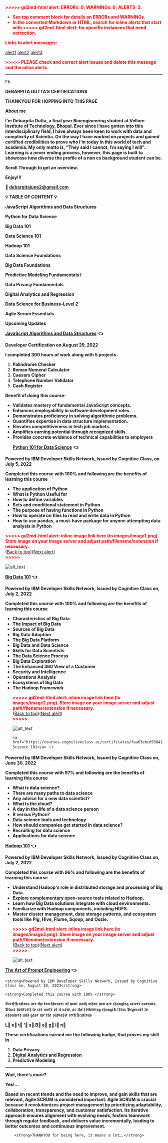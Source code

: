 <!-----

You have some errors, warnings, or alerts. If you are using reckless mode, turn it off to see inline alerts.
* ERRORs: 0
* WARNINGs: 0
* ALERTS: 3

Conversion time: 1.249 seconds.


Using this HTML file:

1. Paste this output into your source file.
2. See the notes and action items below regarding this conversion run.
3. Check the rendered output (headings, lists, code blocks, tables) for proper
   formatting and use a linkchecker before you publish this page.

Conversion notes:

* Docs to Markdown version 1.0β35
* Thu Feb 08 2024 11:22:31 GMT-0800 (PST)
* Source doc: Certification
* This document has images: check for >>>>>  gd2md-html alert:  inline image link in generated source and store images to your server. NOTE: Images in exported zip file from Google Docs may not appear in  the same order as they do in your doc. Please check the images!

----->


<p style="color: red; font-weight: bold">>>>>>  gd2md-html alert:  ERRORs: 0; WARNINGs: 0; ALERTS: 3.</p>
<ul style="color: red; font-weight: bold"><li>See top comment block for details on ERRORs and WARNINGs. <li>In the converted Markdown or HTML, search for inline alerts that start with >>>>>  gd2md-html alert:  for specific instances that need correction.</ul>

<p style="color: red; font-weight: bold">Links to alert messages:</p><a href="#gdcalert1">alert1</a>
<a href="#gdcalert2">alert2</a>
<a href="#gdcalert3">alert3</a>

<p style="color: red; font-weight: bold">>>>>> PLEASE check and correct alert issues and delete this message and the inline alerts.<hr></p>


<p>

</p>
<p>
Fh
</p>
<p>

<strong>       DEBARPITA DUTTA’S CERTIFICATIONS</strong>
</p>
<p>

<strong>THANKYOU FOR HOPPING INTO THIS PAGE</strong>
</p>
<p>

<strong>About me </strong>
</p>
<p>

<strong>I’m Debarpita Dutta, a final year Bioengineering student at Vellore Institute of Technology, Bhopal. Ever since I have gotten into this interdisciplinary field, I have always been keen to work with data and complexity of Scientia. On the way I have worked on projects and gained certified credibilities to prove who I’m today in this world of tech and academia. My only motto is, “They said I cannot, I’m saying I will”. Learning is a never ending process, however, this page is built to showcase how diverse the profile of a non cs background student can be. </strong>
</p>
<p>

<strong>Scroll Through to get an overview.</strong>
</p>
<p>

<strong>Enjoy!!!</strong>
</p>
<p>

<strong>📩 <a href="mailto:debarpitajune2@gmail.com">debarpitajune2@gmail.com</a></strong>
</p>
<p>


</p>
<p>

<strong>💡                             TABLE OF CONTENT                            💡</strong>
</p>
<p>

<strong>JavaScript Algorithms and Data Structures</strong>
</p>
<p>

<strong>                                                                                                      Python for Data Science</strong>
</p>
<p>

<strong>Big Data 101                                        </strong>
</p>
<p>

<strong>                                                                                                                     Data Science 101</strong>
</p>
<p>

<strong>Hadoop 101</strong>
</p>
<p>

<strong>                                                                                                  Data Science Foundations</strong>
</p>
<p>

<strong>Big Data Foundations</strong>
</p>
<p>

<strong>                                                                             Predictive Modeling Fundamentals I</strong>
</p>
<p>

<strong>Data Privacy Fundamentals</strong>
</p>
<p>

<strong>                                                                                     Digital Analytics and Regression</strong>
</p>
<p>

<strong>Data Science for Business-Level 2</strong>
</p>
<p>

<strong>                                                                                                        Agile Scrum Essentials</strong>
</p>
<p>

<strong>Upcoming Updates</strong>
</p>
<p>

<strong><a href="https://www.freecodecamp.org/certification/Debarpita/javascript-algorithms-and-data-structures">JavaScript Algorithms and Data Structures</a> 👈</strong>
</p>
<p>

<strong>Developer Certification on August 29, 2022</strong>
</p>
<p>

<strong>I completed 300 hours of work along with 5 projects- </strong>
</p>
<ol>

<li><strong>Palindrome Checker</strong>

<li><strong>Roman Numeral Calculator</strong>

<li><strong>Caesars Cipher</strong>

<li><strong>Telephone Number Validator</strong>

<li><strong>Cash Register</strong>
</li>
</ol>
<p>
<strong>Benefit of doing this course- </strong>
</p>
<ul>

<li><strong>Validates mastery of fundamental JavaScript concepts.</strong>

<li><strong>Enhances employability in software development roles.</strong>

<li><strong>Demonstrates proficiency in solving algorithmic problems.</strong>

<li><strong>Quantifies expertise in data structure implementation.</strong>

<li><strong>Elevates competitiveness in tech job markets.</strong>

<li><strong>Amplifies earning potential through recognized skills.</strong>

<li><strong>Provides concrete evidence of technical capabilities to employers</strong>
<p>

    
</p>
<p>

<strong><a href="https://courses.cognitiveclass.ai/certificates/f89ba716b0e4419cb765bc2609073677">Python 101 for Data Science</a> 👈</strong>
</p>
</li>
</ul>
<p>
<strong>Powered by IBM Developer Skills Network, Issued by Cognitive Class, on July 5, 2022</strong>
</p>
<p>
<strong>Completed this course with 100% and following are the benefits of learning this course</strong>
</p> 
<ul>
 
<li><strong>The application of Python</strong>
 
<li><strong>What is Python Useful for</strong>
 
<li><strong>How to define variables</strong>
 
<li><strong>Sets and conditional statement in Python</strong>
 
<li><strong>The purpose of having functions in Python </strong>
 
<li><strong>How to operate on files to read and write data in Python</strong>
 
<li><strong>How to use pandas, a must-have package for anyone attempting data analysis in Python</strong>
<p>

    
</p>
</li> 
</ul>
<p>


<p id="gdcalert1" ><span style="color: red; font-weight: bold">>>>>>  gd2md-html alert: inline image link here (to images/image1.png). Store image on your image server and adjust path/filename/extension if necessary. </span><br>(<a href="#">Back to top</a>)(<a href="#gdcalert2">Next alert</a>)<br><span style="color: red; font-weight: bold">>>>>> </span></p>


<img src="images/image1.png" width="" alt="alt_text" title="image_tooltip">

</p>
<p>
<strong><a href="https://courses.cognitiveclass.ai/certificates/aa6a8e9b1d104537aac110a885666c36">Big Data 101</a> 👈</strong>
</p>
<p>
<strong>Powered by IBM Developer Skills Network, Issued by Cognitive Class on, July 2, 2022</strong>
</p>
<p>
<strong>Completed this course with 100% and following are the benefits of learning this course</strong>
</p>
<ul>

<li><strong>Characteristics of Big Data</strong>

<li><strong>The Impact of Big Data</strong>

<li><strong>Sources of Big Data</strong>

<li><strong>Big Data Adoption</strong>

<li><strong>The Big Data Platform</strong>

<li><strong>Big Data and Data Science</strong>

<li><strong>Skills for Data Scientists</strong>

<li><strong>The Data Science Process</strong>

<li><strong>Big Data Exploration</strong>

<li><strong>The Enhanced 360 View of a Customer</strong>

<li><strong>Security and Intelligence</strong>

<li><strong>Operations Analysis</strong>

<li><strong>Ecosystems of Big Data</strong>

<li><strong>The Hadoop Framework</strong>
<p>

    

<p id="gdcalert2" ><span style="color: red; font-weight: bold">>>>>>  gd2md-html alert: inline image link here (to images/image2.png). Store image on your image server and adjust path/filename/extension if necessary. </span><br>(<a href="#">Back to top</a>)(<a href="#gdcalert3">Next alert</a>)<br><span style="color: red; font-weight: bold">>>>>> </span></p>


<img src="images/image2.png" width="" alt="alt_text" title="image_tooltip">

</p>
<p>

    <a href="https://courses.cognitiveclass.ai/certificates/faa63ebcd930411da2a59eb2b4911171">Data Science 101</a> 👈
</p>
</li>
</ul>
<p>
<strong>Powered by IBM Developer Skills Network, Issued by Cognitive Class on, June 30, 2022</strong>
</p>
<p>
<strong>Completed this course with 97% and following are the benefits of learning this course</strong>
</p> 
<ul>
 
<li><strong>What is data science?</strong>
 
<li><strong>There are many paths to data science</strong>
 
<li><strong>Any advice for a new data scientist?</strong>
 
<li><strong>What is the cloud?</strong>
 
<li><strong>A day in the life of a data science person</strong>
 
<li><strong>R versus Python?</strong>
 
<li><strong>Data science tools and technology</strong>
 
<li><strong>How should companies get started in data science?</strong>
 
<li><strong>Recruiting for data science</strong>
 
<li><strong>Applications for data science</strong>
</li> 
</ul>
<p>
<strong><a href="https://courses.cognitiveclass.ai/certificates/92f4483f25704d069bf2148335865912">Hadoop 101</a> 👈</strong>
</p>
<p>

<strong>Powered by IBM Developer Skills Network, Issued by Cognitive Class on, July 2, 2022</strong>
</p>
<p>
<strong>Completed this course with 96% and following are the benefits of learning this course</strong>
</p>
<ul>

<li><strong>Understand Hadoop's role in distributed storage and processing of Big Data.</strong>

<li><strong>Explore complementary open-source tools related to Hadoop.</strong>

<li><strong>Learn how Big Data solutions integrate with cloud environments.</strong>

<li><strong>Familiarize with Hadoop components, including HDFS.</strong>

<li><strong>Master cluster management, data storage patterns, and ecosystem tools like Pig, Hive, Flume, Sqoop, and Oozie.</strong>

<p id="gdcalert3" ><span style="color: red; font-weight: bold">>>>>>  gd2md-html alert: inline image link here (to images/image3.png). Store image on your image server and adjust path/filename/extension if necessary. </span><br>(<a href="#">Back to top</a>)(<a href="#gdcalert4">Next alert</a>)<br><span style="color: red; font-weight: bold">>>>>> </span></p>


<img src="images/image3.png" width="" alt="alt_text" title="image_tooltip">

</li>
</ul>
<p>
<strong>                                                   <a href="https://courses.cognitiveclass.ai/certificates/40616ee989b546d191a765928a05fcf4">The Art of Prompt Engineering</a> 👈</strong>
</p>
<p>

    <strong>Powered by IBM Developer Skills Network, Issued by Cognitive Class on, August 10, 2023</strong>
</p>
<p>

    <strong>Completed this course with 100% </strong>
</p>
<p>


</p>
<p>

𝕮𝖊𝖗𝖙𝖎𝖋𝖎𝖈𝖆𝖙𝖎𝖔𝖓𝖘 𝖆𝖗𝖊 𝖙𝖍𝖊 𝖙𝖔𝖗𝖈𝖍𝖇𝖊𝖆𝖗𝖊𝖗 𝖔𝖋 𝖞𝖔𝖚𝖗 𝖕𝖆𝖙𝖍 𝖜𝖍𝖊𝖓 𝖞𝖔𝖚 𝖆𝖗𝖊 𝖈𝖍𝖆𝖓𝖌𝖎𝖓𝖌 𝖈𝖆𝖗𝖊𝖊𝖗 𝖆𝖛𝖊𝖓𝖚𝖊𝖘. 𝕭𝖗𝖆𝖈𝖊 𝖞𝖔𝖚𝖗𝖘𝖊𝖑𝖋 𝖙𝖔 𝖘𝖊𝖊 𝖒𝖔𝖗𝖊 𝖔𝖋 𝖎𝖙 𝖓𝖔𝖜, 𝖆𝖘 𝖙𝖍𝖊 𝖋𝖔𝖑𝖑𝖔𝖜𝖎𝖓𝖌  𝖈𝖍𝖆𝖓𝖌𝖊𝖉 𝖋𝖗𝖔𝖒 𝕭𝖊𝖌𝖎𝖓𝖓𝖊𝖗 𝖙𝖔 𝖆𝖉𝖛𝖆𝖓𝖈𝖊𝖉 𝖆𝖓𝖉 𝖌𝖆𝖛𝖊 𝖒𝖊 𝖙𝖍𝖊 𝖛𝖆𝖑𝖚𝖆𝖇𝖑𝖊 𝖈𝖊𝖗𝖙𝖎𝖋𝖎𝖈𝖆𝖙𝖎𝖔𝖓𝖘
</p>
<p>

<strong>L⃣   e⃣   t⃣   ’⃣   s⃣    B⃣   e⃣   g⃣   i⃣   n⃣</strong>
</p>
<p>


</p>
<p>


</p>
<p>

<strong>These certifications earned me the following badge, that proves my skill in </strong>
</p>
<ol>

<li><strong>Data Privacy</strong>

<li><strong>Digital Analytics and Regression</strong>

<li><strong>Predictive Modeling</strong>
</li>
</ol>
<p>

</p>
<hr>
<p>
<strong>Wait, there’s more? </strong>
</p>
<p>
<strong>Yes!...</strong>
</p>
<p>
<strong>Based on recent trends and the need to improve, and gain skills that are relevant, Agile SCRUM is considered important. Agile SCRUM is crucial because it revolutionizes project management by prioritizing adaptability, collaboration, transparency, and customer satisfaction. Its iterative approach ensures alignment with evolving needs, fosters teamwork through regular feedback, and delivers value incrementally, leading to better outcomes and continuous improvement.</strong>
</p>
<p>

</p>
<p>

        <strong>THANKYOU for being here, it means a lot….</strong>
</p>

